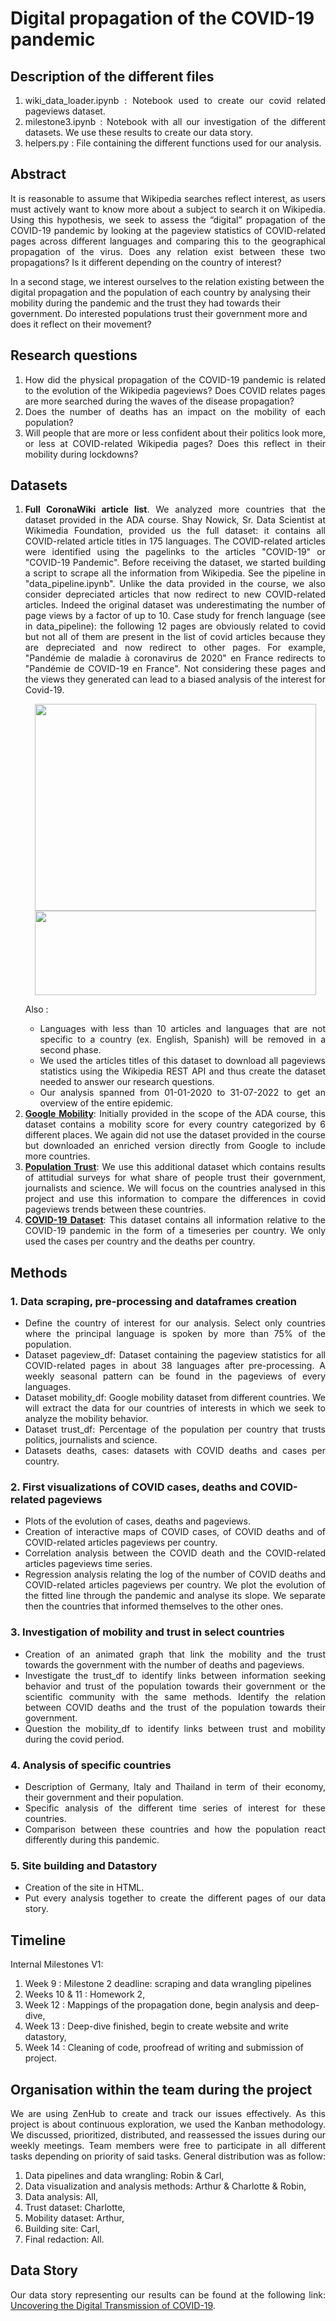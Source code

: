 # Digital propagation of the COVID-19 pandemic

## Description of the different files
<ol align="justify">
    <li>wiki_data_loader.ipynb : Notebook used to create our covid related pageviews dataset.</li>
    <li>milestone3.ipynb : Notebook with all our investigation of the different datasets. We use these results to create our data story.</li>
    <li>helpers.py : File containing the different functions used for our analysis.</li>
</ol>

## Abstract 
<p align="justify">
It is reasonable to assume that Wikipedia searches reflect interest, as users must actively want to know more about a subject to search it on Wikipedia. Using this hypothesis, we seek to assess the “digital” propagation of the COVID-19 pandemic by looking at the pageview statistics of COVID-related pages across different languages and comparing this to the geographical propagation of the virus. Does any relation exist between these two propagations? Is it different depending on the country of interest?<br>

In a second stage, we interest ourselves to the relation existing between the digital propagation and the population of each country by analysing their mobility during the pandemic and the trust they had towards their government. Do interested populations trust their government more and does it reflect on their movement? 
</p>

## Research questions
<ol align="justify">
    <li>How did the physical propagation of the COVID-19 pandemic is related to the evolution of the Wikipedia pageviews? Does COVID relates pages are more searched during the waves of the disease propagation?</li>
    <li>Does the number of deaths has an impact on the mobility of each population?</li>
    <li>Will people that are more or less confident about their politics look more, or less at COVID-related Wikipedia pages? Does this reflect in their mobility during lockdowns?</li>
</ol>

## Datasets
<ol align="justify">
    <li><strong>Full CoronaWiki article list</strong>. We analyzed more countries that the dataset provided in the ADA course. Shay Nowick, Sr. Data Scientist at Wikimedia Foundation, provided us the full dataset: it contains all COVID-related article titles in 175 languages. The COVID-related articles were identified using the pagelinks to the articles "COVID-19" or "COVID-19 Pandemic". Before receiving the dataset, we started building a script to scrape all the information from Wikipedia. See the pipeline in "data_pipeline.ipynb". 
    Unlike the data provided in the course, we also consider depreciated articles that now redirect to new COVID-related articles. Indeed the original dataset was underestimating the number of page views by a factor of up to 10. Case study for french language (see in data_pipeline): the following 12 pages are obviously related to covid but not all of them are present in the list of covid articles because they are depreciated and now redirect to other pages. For example, "Pandémie de maladie à coronavirus de 2020" en France redirects to "Pandémie de COVID-19 en France". Not considering these pages and the views they generated can lead to a biased analysis of the interest for Covid-19.
    </li>  
    <p align = "center">
    <img src="https://i.postimg.cc/2y7fJWtP/picture-fr-pageviews-31-03-2020.png" data-canonical-src="picture-fr-pageviews-31-03-2020.png" width="450" height="331"/>
    <img src="https://i.postimg.cc/ZY8ZCkqV/redirect-example.png" data-canonical-src="https://postimg.cc/0Kj3KzPf" width="450" height="135"/>
    </p>
  
Also :
    <ul align="justify">
        <li>Languages with less than 10 articles and languages that are not specific to a country (ex. English, Spanish) will be removed in a second phase.</li>
        <li>We used the articles titles of this dataset to download all pageviews statistics using the Wikipedia REST API and thus create the dataset needed to answer our research questions.</li>
        <li>Our analysis spanned from 01-01-2020 to 31-07-2022 to get an overview of the entire epidemic.</li>
    </ul></li>
    <li><a href="https://www.google.com/covid19/mobility/"><strong>Google Mobility</strong></a>: Initially provided in the scope of the ADA course, this dataset contains a mobility score for every country categorized by 6 different places. We again did not use the dataset provided in the course but downloaded an enriched version directly from Google to include more countries.</li>
    <li><a href="https://ourworldindata.org/trust"><strong>Population Trust</strong></a>: We use this additional dataset which contains results of attitudial surveys for what share of people trust their government, journalists and science. We will focus on the countries analysed in this project and use this information to compare the differences in covid pageviews trends between these countries. 
    <li><a href="https://ourworldindata.org/explorers/coronavirus-data-explorer"><strong>COVID-19 Dataset</strong></a>: This dataset contains all information relative to the COVID-19 pandemic in the form of a timeseries per country. We only used the cases per country and the deaths per country.</li>
</ol>

## Methods

### 1. Data scraping, pre-processing and dataframes creation
<ul align="justify">
    <li>Define the country of interest for our analysis. Select only countries where the principal language is spoken by more than 75% of the population. 
    </li>
    <li>Dataset pageview_df: Dataset containing the pageview statistics for all COVID-related pages in about 38 languages after pre-processing. A weekly seasonal pattern can be found in the pageviews of every languages. 
    </li> 
    <li>Dataset mobility_df: Google mobility dataset from different countries. We will extract the data for our countries of interests in which we seek to analyze          the mobility behavior.
    </li>
    <li>Dataset trust_df: Percentage of the population per country that trusts politics, journalists and science.
    </li>
    <li>Datasets deaths, cases: datasets with COVID deaths and cases per country.
    </li>
    
</ul>

### 2. First visualizations of COVID cases, deaths and COVID-related pageviews
<ul align="justify">
    <li>Plots of the evolution of cases, deaths and pageviews.
    </li>
    <li>Creation of interactive maps of COVID cases, of COVID deaths and of COVID-related articles pageviews per country.
    </li>
    <li>Correlation analysis between the COVID death and the COVID-related articles pageviews time series.
    </li>
    <li>Regression analysis relating the log of the number of COVID deaths and COVID-related articles pageviews per country. We plot the evolution of the fitted line through the pandemic and analyse its slope. We separate then the countries that informed themselves to the other ones.
    </li>
</ul>

### 3. Investigation of mobility and trust in select countries
<ul align="justify">
    <li> Creation of an animated graph that link the mobility and the trust towards the government with the number of deaths and pageviews. 
    </li>
    <li>Investigate the trust_df to identify links between information seeking behavior and trust of the population towards their government or the scientific community with the same methods. Identify the relation between COVID deaths and the trust of the population towards their government.
    </li>
    <li>Question the mobility_df to identify links between trust and mobility during the covid period.
    </li>
</ul>

### 4. Analysis of specific countries
<ul align="justify">
    <li>Description of Germany, Italy and Thailand in term of their economy, their government and their population.
    </li>
    <li>Specific analysis of the different time series of interest for these countries. 
    </li>
    <li>Comparison between these countries and how the population react differently during this pandemic.
    </li>
</ul>

### 5. Site building and Datastory
<ul align="justify">
    <li>Creation of the site in HTML.
    </li>
    <li>Put every analysis together to create the different pages of our data story. 
    </li>
</ul>


## Timeline
Internal Milestones V1:
1. Week 9 : Milestone 2 deadline: scraping and data wrangling pipelines
2. Weeks 10 & 11 : Homework 2,
3. Week 12 : Mappings of the propagation done, begin analysis and deep-dive,
4. Week 13 : Deep-dive finished, begin to create website and write datastory,
5. Week 14 : Cleaning of code, proofread of writing and submission of project.

## Organisation within the team during the project
<p align="justify">
We are using ZenHub to create and track our issues effectively. As this project is about continuous exploration, we used the Kanban methodology. We discussed, prioritized, distributed, and reassessed the issues during our weekly meetings.
Team members were free to participate in all different tasks depending on priority of said tasks. General distribution was as follow:
<ol>
  <li>Data pipelines and data wrangling: Robin & Carl,</li>
  <li>Data visualization and analysis methods: Arthur & Charlotte & Robin,</li>
  <li>Data analysis: All,</li>
  <li>Trust dataset: Charlotte,</li>
  <li>Mobility dataset: Arthur,</li>
  <li>Building site: Carl,</li>
  <li>Final redaction: All.</li>
</ol>
</p>

## Data Story

<p align="justify">
Our data story representing our results can be found at the following link: <a href="https://carlo-pien.github.io/ada_project_site/index.html#page-top">Uncovering the Digital Transmission of COVID-19</a>.
</p>